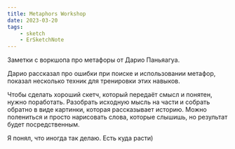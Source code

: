 ```yaml
---
title: Metaphors Workshop
date: 2023-03-20
tags:
    - sketch
    - ErSketchNote
---
```


Заметки с воркшопа про метафоры от Дарио Паньяагуа.

Дарио рассказал про ошибки при поиске и использовании метафор, показал несколько техник для тренировки этих навыков.

Чтобы сделать хороший скетч, который передаёт смысл и понятен, нужно поработать. Разобрать исходную мысль на части и собрать обратно в виде картинки, которая рассказывает историю. Можно полениться и просто нарисовать слова, которые слышишь, но результат будет посредственным.

Я понял, что иногда так делаю. Есть куда расти)
